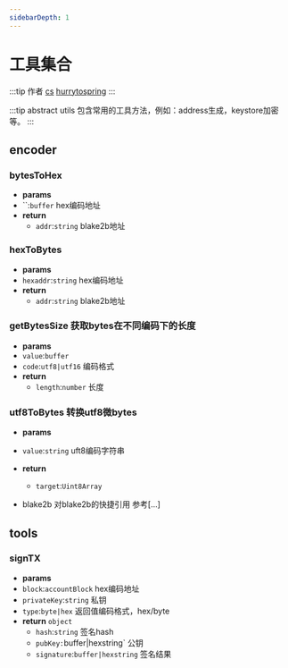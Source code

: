 ```yaml
---
sidebarDepth: 1
---
```

# 工具集合

:::tip 作者
[cs](https://github.com/lovelycs)
[hurrytospring](https://github.com/hurrytospring)
:::

:::tip abstract
utils 包含常用的工具方法，例如：address生成，keystore加密等。
:::

## encoder   

### bytesToHex 
-  **params**
  - ``:`buffer` hex编码地址
- **return**
  - `addr`:`string` blake2b地址   
  
### hexToBytes
-  **params**
  - `hexaddr`:`string` hex编码地址
- **return**
  - `addr`:`string` blake2b地址

### getBytesSize 获取bytes在不同编码下的长度   
-  **params**
  - `value`:`buffer`
  - `code`:`utf8|utf16` 编码格式
- **return**
  - `length`:`number` 长度
  
### utf8ToBytes  转换utf8微bytes
-  **params**
  - `value`:`string` uft8编码字符串
- **return**
  - `target`:`Uint8Array` 
  
- blake2b 对blake2b的快捷引用 参考[...]

## tools
### signTX
-  **params**
  - `block`:`accountBlock` hex编码地址
  - `privateKey`:`string` 私钥
  - `type`:`byte|hex` 返回值编码格式，hex/byte
- **return**
 `object`
    - `hash`:`string` 签名hash
    - `pubKey:`buffer|hexstring` 公钥
    - `signature`:`buffer|hexstring` 签名结果
